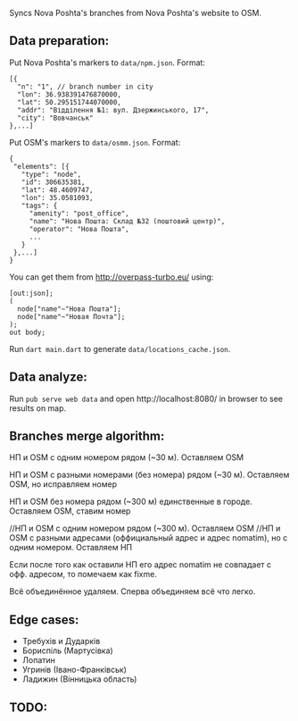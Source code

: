 Syncs Nova Poshta's branches from Nova Poshta's website to OSM.

Data preparation:
-----------------
Put Nova Poshta's markers to `data/npm.json`. Format:

```
[{
  "n": "1", // branch number in city
  "lon": 36.938391476870000,
  "lat": 50.295151744070000,
  "addr": "Відділення №1: вул. Дзержинського, 17",
  "city": "Вовчанськ"
},...]
```

Put OSM's markers to `data/osmm.json`. Format:                                      
```
{
 "elements": [{
   "type": "node",
   "id": 306635381,
   "lat": 48.4609747,
   "lon": 35.0581093,
   "tags": {
     "amenity": "post_office",
     "name": "Нова Пошта: Склад №32 (поштовий центр)",
     "operator": "Нова Пошта",
     ...
   }
 },...]
}  
```

You can get them from http://overpass-turbo.eu/ using:
```
[out:json];
(
  node["name"~"Нова Пошта"];
  node["name"~"Новая Почта"];
);
out body;
```

Run `dart main.dart` to generate `data/locations_cache.json`.

Data analyze:
-------------
Run `pub serve web data` and open http://localhost:8080/ in browser to see results on map.

Branches merge algorithm:
-------------------------
НП и OSM с одним номером рядом (~30 м). Оставляем OSM

НП и OSM с разными номерами (без номера) рядом (~30 м). Оставляем OSM, но исправляем номер

НП и OSM без номера рядом (~300 м) единственные в городе. Оставляем OSM, ставим номер

//НП и OSM с одним номером рядом (~300 м). Оставляем OSM
//НП и OSM с разными адресами (оффициальный адрес и адрес nomatim), но с одним номером. Оставляем НП

Если после того как оставили НП его адрес nomatim не совпадает с офф. адресом, то помечаем как fixme.

Всё объединённое удаляем. Сперва объединяем всё что легко.

Edge cases:
-----------
- Требухів и Дударків
- Бориспіль (Мартусівка)
- Лопатин
- Угринів (Івано-Франківськ)
- Ладижин (Вінницька область)

TODO:
-----